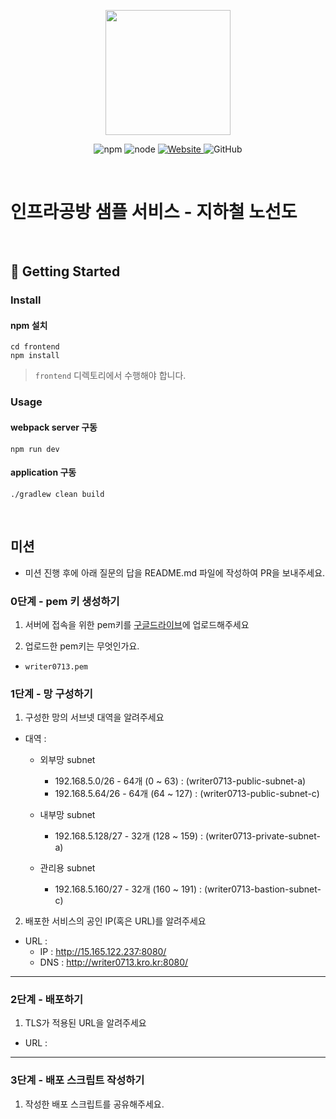 <p align="center">
    <img width="200px;" src="https://raw.githubusercontent.com/woowacourse/atdd-subway-admin-frontend/master/images/main_logo.png"/>
</p>
<p align="center">
  <img alt="npm" src="https://img.shields.io/badge/npm-%3E%3D%205.5.0-blue">
  <img alt="node" src="https://img.shields.io/badge/node-%3E%3D%209.3.0-blue">
  <a href="https://edu.nextstep.camp/c/R89PYi5H" alt="nextstep atdd">
    <img alt="Website" src="https://img.shields.io/website?url=https%3A%2F%2Fedu.nextstep.camp%2Fc%2FR89PYi5H">
  </a>
  <img alt="GitHub" src="https://img.shields.io/github/license/next-step/atdd-subway-service">
</p>

<br>

# 인프라공방 샘플 서비스 - 지하철 노선도

<br>

## 🚀 Getting Started

### Install

#### npm 설치

```
cd frontend
npm install
```

> `frontend` 디렉토리에서 수행해야 합니다.

### Usage

#### webpack server 구동

```
npm run dev
```

#### application 구동

```
./gradlew clean build
```

<br>

## 미션

- 미션 진행 후에 아래 질문의 답을 README.md 파일에 작성하여 PR을 보내주세요.

### 0단계 - pem 키 생성하기

1. 서버에 접속을 위한 pem키를 [구글드라이브](https://drive.google.com/drive/folders/1dZiCUwNeH1LMglp8dyTqqsL1b2yBnzd1?usp=sharing)에 업로드해주세요

2. 업로드한 pem키는 무엇인가요.

- `writer0713.pem`

### 1단계 - 망 구성하기

1. 구성한 망의 서브넷 대역을 알려주세요

- 대역 :

  - 외부망 subnet

    - 192.168.5.0/26 - 64개 (0 ~ 63) : (writer0713-public-subnet-a)
    - 192.168.5.64/26 - 64개 (64 ~ 127) : (writer0713-public-subnet-c)

  - 내부망 subnet

    - 192.168.5.128/27 - 32개 (128 ~ 159) : (writer0713-private-subnet-a)

  - 관리용 subnet
    - 192.168.5.160/27 - 32개 (160 ~ 191) : (writer0713-bastion-subnet-c)

2. 배포한 서비스의 공인 IP(혹은 URL)를 알려주세요

- URL :
  - IP : http://15.165.122.237:8080/
  - DNS : http://writer0713.kro.kr:8080/

---

### 2단계 - 배포하기

1. TLS가 적용된 URL을 알려주세요

- URL :

---

### 3단계 - 배포 스크립트 작성하기

1. 작성한 배포 스크립트를 공유해주세요.
